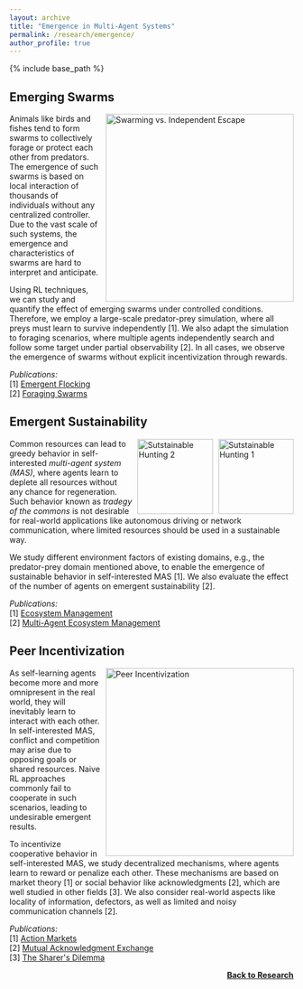```yaml
---
layout: archive
title: "Emergence in Multi-Agent Systems"
permalink: /research/emergence/
author_profile: true
---
```


{% include base_path %}

## Emerging Swarms

<img src="https://thomyphan.github.io/images/research/emergence_research.png" title="Predator-Prey Domain" style="float:right; width:250pt;padding-left:10px;"  alt="Swarming vs. Independent Escape"/>

Animals like birds and fishes tend to form swarms to collectively forage or protect each other from predators. The emergence of such swarms is based on local interaction of thousands of individuals without any centralized controller. Due to the vast scale of such systems, the emergence and characteristics of swarms are hard to interpret and anticipate.

Using RL techniques, we can study and quantify the effect of emerging swarms under controlled conditions. Therefore, we employ a large-scale predator-prey simulation, where all preys must learn to survive independently [1]. We also adapt the simulation to foraging scenarios, where multiple agents independently search and follow some target under partial observability [2]. In all cases, we observe the emergence of swarms without explicit incentivization through rewards.

*Publications:*  
[1] [Emergent Flocking](https://thomyphan.github.io/publication/2019-07-01-alife-hahn)  
[2] [Foraging Swarms](https://thomyphan.github.io/publication/2020-07-01-alife-hahn)  

## Emergent Sustainability

<img src="https://thomyphan.github.io/images/research/sustainable_hunting1.gif" title="Sutstainable Hunting with Multiple Predators" style="float:right; width:100pt;padding-left:10px;" alt="Sutstainable Hunting 1"/>
<img src="https://thomyphan.github.io/images/research/sustainable_hunting2.gif" title="Sutstainable Hunting with Multiple Predators" style="float:right; width:100pt;padding-left:10px;" alt="Sutstainable Hunting 2"/>

Common resources can lead to greedy behavior in self-interested *multi-agent system (MAS)*, where agents learn to deplete all resources without any chance for regeneration. Such behavior known as *tradegy of the commons* is not desirable for real-world applications like autonomous driving or network communication, where limited resources should be used in a sustainable way.

We study different environment factors of existing domains, e.g., the predator-prey domain mentioned above, to enable the emergence of sustainable behavior in self-interested MAS [1]. We also evaluate the effect of the number of agents on emergent sustainability [2]. 

*Publications:*  
[1] [Ecosystem Management](https://thomyphan.github.io/publication/2020-07-01-alife-ritz)  
[2] [Multi-Agent Ecosystem Management](https://thomyphan.github.io/publication/2021-07-01-alife-ritz)  

## Peer Incentivization

<img src="https://thomyphan.github.io/images/research/peer_incentivization.png" title="Peer Incentivization" style="float:right; width:250pt;padding-left:10px;" alt="Peer Incentivization"/>

As self-learning agents become more and more omnipresent in the real world, they will inevitably learn to interact with each other. In self-interested MAS, conflict and competition may arise due to opposing goals or shared resources. Naive RL approaches commonly fail to cooperate in such scenarios, leading to undesirable emergent results.

To incentivize cooperative behavior in self-interested MAS, we study decentralized mechanisms, where agents learn to reward or penalize each other. These mechanisms are based on market theory [1] or social behavior like acknowledgments [2], which are well studied in other fields [3]. We also consider real-world aspects like locality of information, defectors, as well as limited and noisy communication channels [2].

*Publications:*  
[1] [Action Markets](https://thomyphan.github.io/publication/2018-08-01-icann-schmid)  
[2] [Mutual Acknowledgment Exchange](https://thomyphan.github.io/publication/2022-05-01-aamas-phan)  
[3] [The Sharer's Dilemma](https://thomyphan.github.io/publication/2018-11-01-isola-belzner)  

<div style="float: right;">
    <a href="https://thomyphan.github.io/research/"><strong>Back to Research</strong></a>
</div>